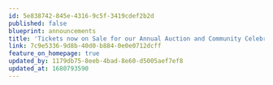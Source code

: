 ```yaml
---
id: 5e838742-845e-4316-9c5f-3419cdef2b2d
published: false
blueprint: announcements
title: 'Tickets now on Sale for our Annual Auction and Community Celebration!'
link: 7c9e5336-9d8b-40d0-b884-0e0e0712dcff
feature_on_homepage: true
updated_by: 1179db75-8eeb-4bad-8e60-d5005aef7ef8
updated_at: 1680793590
---
```


